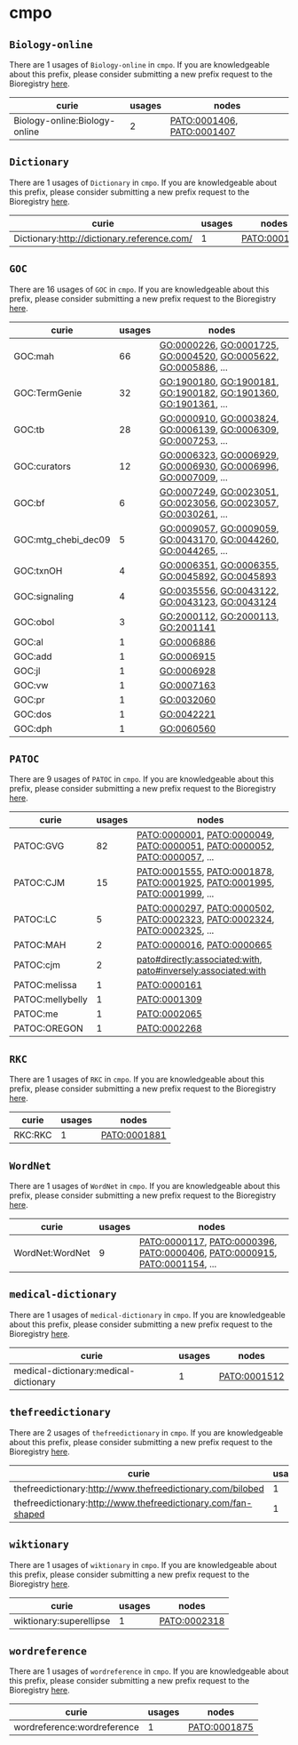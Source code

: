 # cmpo

## `Biology-online`

There are 1 usages of `Biology-online` in `cmpo`.
If you are knowledgeable about this prefix, please consider submitting a new prefix
request to the Bioregistry [here](https://github.com/biopragmatics/bioregistry/issues/new?assignees=cthoyt&labels=New%2CPrefix&template=new-prefix.yml&title=%5BResource%5D%3A%20Biology-online).

| curie                         |   usages | nodes                                                                                                                    |
|-------------------------------|----------|--------------------------------------------------------------------------------------------------------------------------|
| Biology-online:Biology-online |        2 | [PATO:0001406](http://purl.obolibrary.org/obo/PATO_0001406), [PATO:0001407](http://purl.obolibrary.org/obo/PATO_0001407) |

## `Dictionary`

There are 1 usages of `Dictionary` in `cmpo`.
If you are knowledgeable about this prefix, please consider submitting a new prefix
request to the Bioregistry [here](https://github.com/biopragmatics/bioregistry/issues/new?assignees=cthoyt&labels=New%2CPrefix&template=new-prefix.yml&title=%5BResource%5D%3A%20Dictionary).

| curie                                       |   usages | nodes                                                       |
|---------------------------------------------|----------|-------------------------------------------------------------|
| Dictionary:http://dictionary.reference.com/ |        1 | [PATO:0001303](http://purl.obolibrary.org/obo/PATO_0001303) |

## `GOC`

There are 16 usages of `GOC` in `cmpo`.
If you are knowledgeable about this prefix, please consider submitting a new prefix
request to the Bioregistry [here](https://github.com/biopragmatics/bioregistry/issues/new?assignees=cthoyt&labels=New%2CPrefix&template=new-prefix.yml&title=%5BResource%5D%3A%20GOC).

| curie               |   usages | nodes                                                                                                                                                                                                                                                                                            |
|---------------------|----------|--------------------------------------------------------------------------------------------------------------------------------------------------------------------------------------------------------------------------------------------------------------------------------------------------|
| GOC:mah             |       66 | [GO:0000226](http://purl.obolibrary.org/obo/GO_0000226), [GO:0001725](http://purl.obolibrary.org/obo/GO_0001725), [GO:0004520](http://purl.obolibrary.org/obo/GO_0004520), [GO:0005622](http://purl.obolibrary.org/obo/GO_0005622), [GO:0005886](http://purl.obolibrary.org/obo/GO_0005886), ... |
| GOC:TermGenie       |       32 | [GO:1900180](http://purl.obolibrary.org/obo/GO_1900180), [GO:1900181](http://purl.obolibrary.org/obo/GO_1900181), [GO:1900182](http://purl.obolibrary.org/obo/GO_1900182), [GO:1901360](http://purl.obolibrary.org/obo/GO_1901360), [GO:1901361](http://purl.obolibrary.org/obo/GO_1901361), ... |
| GOC:tb              |       28 | [GO:0000910](http://purl.obolibrary.org/obo/GO_0000910), [GO:0003824](http://purl.obolibrary.org/obo/GO_0003824), [GO:0006139](http://purl.obolibrary.org/obo/GO_0006139), [GO:0006309](http://purl.obolibrary.org/obo/GO_0006309), [GO:0007253](http://purl.obolibrary.org/obo/GO_0007253), ... |
| GOC:curators        |       12 | [GO:0006323](http://purl.obolibrary.org/obo/GO_0006323), [GO:0006929](http://purl.obolibrary.org/obo/GO_0006929), [GO:0006930](http://purl.obolibrary.org/obo/GO_0006930), [GO:0006996](http://purl.obolibrary.org/obo/GO_0006996), [GO:0007009](http://purl.obolibrary.org/obo/GO_0007009), ... |
| GOC:bf              |        6 | [GO:0007249](http://purl.obolibrary.org/obo/GO_0007249), [GO:0023051](http://purl.obolibrary.org/obo/GO_0023051), [GO:0023056](http://purl.obolibrary.org/obo/GO_0023056), [GO:0023057](http://purl.obolibrary.org/obo/GO_0023057), [GO:0030261](http://purl.obolibrary.org/obo/GO_0030261), ... |
| GOC:mtg_chebi_dec09 |        5 | [GO:0009057](http://purl.obolibrary.org/obo/GO_0009057), [GO:0009059](http://purl.obolibrary.org/obo/GO_0009059), [GO:0043170](http://purl.obolibrary.org/obo/GO_0043170), [GO:0044260](http://purl.obolibrary.org/obo/GO_0044260), [GO:0044265](http://purl.obolibrary.org/obo/GO_0044265), ... |
| GOC:txnOH           |        4 | [GO:0006351](http://purl.obolibrary.org/obo/GO_0006351), [GO:0006355](http://purl.obolibrary.org/obo/GO_0006355), [GO:0045892](http://purl.obolibrary.org/obo/GO_0045892), [GO:0045893](http://purl.obolibrary.org/obo/GO_0045893)                                                               |
| GOC:signaling       |        4 | [GO:0035556](http://purl.obolibrary.org/obo/GO_0035556), [GO:0043122](http://purl.obolibrary.org/obo/GO_0043122), [GO:0043123](http://purl.obolibrary.org/obo/GO_0043123), [GO:0043124](http://purl.obolibrary.org/obo/GO_0043124)                                                               |
| GOC:obol            |        3 | [GO:2000112](http://purl.obolibrary.org/obo/GO_2000112), [GO:2000113](http://purl.obolibrary.org/obo/GO_2000113), [GO:2001141](http://purl.obolibrary.org/obo/GO_2001141)                                                                                                                        |
| GOC:al              |        1 | [GO:0006886](http://purl.obolibrary.org/obo/GO_0006886)                                                                                                                                                                                                                                          |
| GOC:add             |        1 | [GO:0006915](http://purl.obolibrary.org/obo/GO_0006915)                                                                                                                                                                                                                                          |
| GOC:jl              |        1 | [GO:0006928](http://purl.obolibrary.org/obo/GO_0006928)                                                                                                                                                                                                                                          |
| GOC:vw              |        1 | [GO:0007163](http://purl.obolibrary.org/obo/GO_0007163)                                                                                                                                                                                                                                          |
| GOC:pr              |        1 | [GO:0032060](http://purl.obolibrary.org/obo/GO_0032060)                                                                                                                                                                                                                                          |
| GOC:dos             |        1 | [GO:0042221](http://purl.obolibrary.org/obo/GO_0042221)                                                                                                                                                                                                                                          |
| GOC:dph             |        1 | [GO:0060560](http://purl.obolibrary.org/obo/GO_0060560)                                                                                                                                                                                                                                          |

## `PATOC`

There are 9 usages of `PATOC` in `cmpo`.
If you are knowledgeable about this prefix, please consider submitting a new prefix
request to the Bioregistry [here](https://github.com/biopragmatics/bioregistry/issues/new?assignees=cthoyt&labels=New%2CPrefix&template=new-prefix.yml&title=%5BResource%5D%3A%20PATOC).

| curie            |   usages | nodes                                                                                                                                                                                                                                                                                                                |
|------------------|----------|----------------------------------------------------------------------------------------------------------------------------------------------------------------------------------------------------------------------------------------------------------------------------------------------------------------------|
| PATOC:GVG        |       82 | [PATO:0000001](http://purl.obolibrary.org/obo/PATO_0000001), [PATO:0000049](http://purl.obolibrary.org/obo/PATO_0000049), [PATO:0000051](http://purl.obolibrary.org/obo/PATO_0000051), [PATO:0000052](http://purl.obolibrary.org/obo/PATO_0000052), [PATO:0000057](http://purl.obolibrary.org/obo/PATO_0000057), ... |
| PATOC:CJM        |       15 | [PATO:0001555](http://purl.obolibrary.org/obo/PATO_0001555), [PATO:0001878](http://purl.obolibrary.org/obo/PATO_0001878), [PATO:0001925](http://purl.obolibrary.org/obo/PATO_0001925), [PATO:0001995](http://purl.obolibrary.org/obo/PATO_0001995), [PATO:0001999](http://purl.obolibrary.org/obo/PATO_0001999), ... |
| PATOC:LC         |        5 | [PATO:0000297](http://purl.obolibrary.org/obo/PATO_0000297), [PATO:0000502](http://purl.obolibrary.org/obo/PATO_0000502), [PATO:0002323](http://purl.obolibrary.org/obo/PATO_0002323), [PATO:0002324](http://purl.obolibrary.org/obo/PATO_0002324), [PATO:0002325](http://purl.obolibrary.org/obo/PATO_0002325), ... |
| PATOC:MAH        |        2 | [PATO:0000016](http://purl.obolibrary.org/obo/PATO_0000016), [PATO:0000665](http://purl.obolibrary.org/obo/PATO_0000665)                                                                                                                                                                                             |
| PATOC:cjm        |        2 | [pato#directly:associated:with](http://purl.obolibrary.org/obo/pato#directly_associated_with), [pato#inversely:associated:with](http://purl.obolibrary.org/obo/pato#inversely_associated_with)                                                                                                                       |
| PATOC:melissa    |        1 | [PATO:0000161](http://purl.obolibrary.org/obo/PATO_0000161)                                                                                                                                                                                                                                                          |
| PATOC:mellybelly |        1 | [PATO:0001309](http://purl.obolibrary.org/obo/PATO_0001309)                                                                                                                                                                                                                                                          |
| PATOC:me         |        1 | [PATO:0002065](http://purl.obolibrary.org/obo/PATO_0002065)                                                                                                                                                                                                                                                          |
| PATOC:OREGON     |        1 | [PATO:0002268](http://purl.obolibrary.org/obo/PATO_0002268)                                                                                                                                                                                                                                                          |

## `RKC`

There are 1 usages of `RKC` in `cmpo`.
If you are knowledgeable about this prefix, please consider submitting a new prefix
request to the Bioregistry [here](https://github.com/biopragmatics/bioregistry/issues/new?assignees=cthoyt&labels=New%2CPrefix&template=new-prefix.yml&title=%5BResource%5D%3A%20RKC).

| curie   |   usages | nodes                                                       |
|---------|----------|-------------------------------------------------------------|
| RKC:RKC |        1 | [PATO:0001881](http://purl.obolibrary.org/obo/PATO_0001881) |

## `WordNet`

There are 1 usages of `WordNet` in `cmpo`.
If you are knowledgeable about this prefix, please consider submitting a new prefix
request to the Bioregistry [here](https://github.com/biopragmatics/bioregistry/issues/new?assignees=cthoyt&labels=New%2CPrefix&template=new-prefix.yml&title=%5BResource%5D%3A%20WordNet).

| curie           |   usages | nodes                                                                                                                                                                                                                                                                                                                |
|-----------------|----------|----------------------------------------------------------------------------------------------------------------------------------------------------------------------------------------------------------------------------------------------------------------------------------------------------------------------|
| WordNet:WordNet |        9 | [PATO:0000117](http://purl.obolibrary.org/obo/PATO_0000117), [PATO:0000396](http://purl.obolibrary.org/obo/PATO_0000396), [PATO:0000406](http://purl.obolibrary.org/obo/PATO_0000406), [PATO:0000915](http://purl.obolibrary.org/obo/PATO_0000915), [PATO:0001154](http://purl.obolibrary.org/obo/PATO_0001154), ... |

## `medical-dictionary`

There are 1 usages of `medical-dictionary` in `cmpo`.
If you are knowledgeable about this prefix, please consider submitting a new prefix
request to the Bioregistry [here](https://github.com/biopragmatics/bioregistry/issues/new?assignees=cthoyt&labels=New%2CPrefix&template=new-prefix.yml&title=%5BResource%5D%3A%20medical-dictionary).

| curie                                 |   usages | nodes                                                       |
|---------------------------------------|----------|-------------------------------------------------------------|
| medical-dictionary:medical-dictionary |        1 | [PATO:0001512](http://purl.obolibrary.org/obo/PATO_0001512) |

## `thefreedictionary`

There are 2 usages of `thefreedictionary` in `cmpo`.
If you are knowledgeable about this prefix, please consider submitting a new prefix
request to the Bioregistry [here](https://github.com/biopragmatics/bioregistry/issues/new?assignees=cthoyt&labels=New%2CPrefix&template=new-prefix.yml&title=%5BResource%5D%3A%20thefreedictionary).

| curie                                                         |   usages | nodes                                                       |
|---------------------------------------------------------------|----------|-------------------------------------------------------------|
| thefreedictionary:http://www.thefreedictionary.com/bilobed    |        1 | [PATO:0002214](http://purl.obolibrary.org/obo/PATO_0002214) |
| thefreedictionary:http://www.thefreedictionary.com/fan-shaped |        1 | [PATO:0002219](http://purl.obolibrary.org/obo/PATO_0002219) |

## `wiktionary`

There are 1 usages of `wiktionary` in `cmpo`.
If you are knowledgeable about this prefix, please consider submitting a new prefix
request to the Bioregistry [here](https://github.com/biopragmatics/bioregistry/issues/new?assignees=cthoyt&labels=New%2CPrefix&template=new-prefix.yml&title=%5BResource%5D%3A%20wiktionary).

| curie                   |   usages | nodes                                                       |
|-------------------------|----------|-------------------------------------------------------------|
| wiktionary:superellipse |        1 | [PATO:0002318](http://purl.obolibrary.org/obo/PATO_0002318) |

## `wordreference`

There are 1 usages of `wordreference` in `cmpo`.
If you are knowledgeable about this prefix, please consider submitting a new prefix
request to the Bioregistry [here](https://github.com/biopragmatics/bioregistry/issues/new?assignees=cthoyt&labels=New%2CPrefix&template=new-prefix.yml&title=%5BResource%5D%3A%20wordreference).

| curie                       |   usages | nodes                                                       |
|-----------------------------|----------|-------------------------------------------------------------|
| wordreference:wordreference |        1 | [PATO:0001875](http://purl.obolibrary.org/obo/PATO_0001875) |

